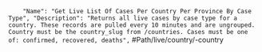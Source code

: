 `    "Name": "Get Live List Of Cases Per Country Per Province By Case Type",
    "Description": "Returns all live cases by case type for a country. These records are pulled every 10 minutes and are ungrouped. Country must be the country_slug from /countries. Cases must be one of: confirmed, recovered, deaths",`
    #Path/live/country/-country